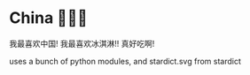 # China 🫡🇨🇳
我最喜欢中国! 我最喜欢冰淇淋!! 真好吃啊!


uses a bunch of python modules, and stardict.svg from stardict
